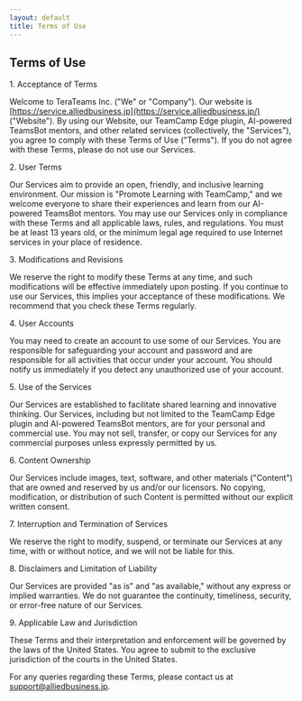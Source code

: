 ```yaml
---
layout: default
title: Terms of Use
---
```


## Terms of Use

1\. Acceptance of Terms

Welcome to TeraTeams Inc. ("We" or "Company"). Our website is [https://service.alliedbusiness.jp](https://service.alliedbusiness.jp/) ("Website"). By using our Website, our TeamCamp Edge plugin, AI-powered TeamsBot mentors, and other related services (collectively, the "Services"), you agree to comply with these Terms of Use ("Terms"). If you do not agree with these Terms, please do not use our Services.

2\. User Terms

Our Services aim to provide an open, friendly, and inclusive learning environment. Our mission is "Promote Learning with TeamCamp," and we welcome everyone to share their experiences and learn from our AI-powered TeamsBot mentors. You may use our Services only in compliance with these Terms and all applicable laws, rules, and regulations. You must be at least 13 years old, or the minimum legal age required to use Internet services in your place of residence.

3\. Modifications and Revisions

We reserve the right to modify these Terms at any time, and such modifications will be effective immediately upon posting. If you continue to use our Services, this implies your acceptance of these modifications. We recommend that you check these Terms regularly.

4\. User Accounts

You may need to create an account to use some of our Services. You are responsible for safeguarding your account and password and are responsible for all activities that occur under your account. You should notify us immediately if you detect any unauthorized use of your account.

5\. Use of the Services

Our Services are established to facilitate shared learning and innovative thinking. Our Services, including but not limited to the TeamCamp Edge plugin and AI-powered TeamsBot mentors, are for your personal and commercial use. You may not sell, transfer, or copy our Services for any commercial purposes unless expressly permitted by us.

6\. Content Ownership

Our Services include images, text, software, and other materials ("Content") that are owned and reserved by us and/or our licensors. No copying, modification, or distribution of such Content is permitted without our explicit written consent.

7\. Interruption and Termination of Services

We reserve the right to modify, suspend, or terminate our Services at any time, with or without notice, and we will not be liable for this.

8\. Disclaimers and Limitation of Liability

Our Services are provided "as is" and "as available," without any express or implied warranties. We do not guarantee the continuity, timeliness, security, or error-free nature of our Services.

9\. Applicable Law and Jurisdiction

These Terms and their interpretation and enforcement will be governed by the laws of the United States. You agree to submit to the exclusive jurisdiction of the courts in the United States.

For any queries regarding these Terms, please contact us at [support@alliedbusiness.jp](mailto:support@alliedbusiness.jp).
